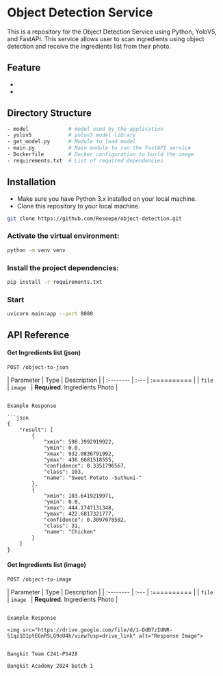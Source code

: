 # Object Detection Service

This is a repository for the Object Detection Service using Python, YoloV5, and FastAPI. This service allows user to scan ingredients using object detection and receive the ingredients list from their photo.

## Feature

-
-

## Directory Structure

```bash
- model             # model used by the application
- yolov5            # yolov5 model library
- get_model.py      # Module to load model
- main.py           # Main module to run the FastAPI service
- Dockerfile        # Docker configuration to build the image
- requirements.txt  # List of required dependencies
```

## Installation

- Make sure you have Python 3.x installed on your local machine.
- Clone this repository to your local machine.

```bash
git clone https://github.com/Reseepe/object-detection.git
```

### Activate the virtual environment: 

```bash
python -m venv venv
```

### Install the project dependencies:

```bash
pip install -r requirements.txt
```

### Start

```bash
uvicorn main:app --port 8080
```

## API Reference

#### Get Ingredients list (json)

```
POST /object-to-json
```

| Parameter     | Type      | Description                           |
| :--------     | :---      | :==========                           |
| `file      `  | `image `  | **Required**. Ingredients Photo       |
```

Example Response

```json
{
    "result": [
        {
            "xmin": 598.3992919922,
            "ymin": 0.0,
            "xmax": 932.0836791992,
            "ymax": 436.6681518555,
            "confidence": 0.3351796567,
            "class": 103,
            "name": "Sweet Potato -Suthuni-"
        },
        {
            "xmin": 103.6419219971,
            "ymin": 0.0,
            "xmax": 444.1747131348,
            "ymax": 422.6817321777,
            "confidence": 0.3097078502,
            "class": 31,
            "name": "Chicken"
        }
    ]
}
```

#### Get Ingredients list (image)

```
POST /object-to-image
```

| Parameter     | Type      | Description                           |
| :--------     | :---      | :==========                           |
| `file      `  | `image `  | **Required**. Ingredients Photo       |
```

Example Response

<img src="https://drive.google.com/file/d/1-DdB7zIUNR-S1qz1D1ptEGnRSLG9oU4h/view?usp=drive_link" alt="Response Image">


Bangkit Team C241-PS428

Bangkit Academy 2024 batch 1

